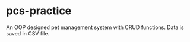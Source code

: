 # pcs-practice
An OOP designed pet management system with CRUD functions. Data is saved in CSV file. 
